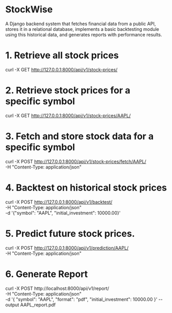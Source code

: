 # StockWise
A Django backend system that fetches financial data from a public API, stores it in a relational database, implements a basic backtesting module using this historical data, and generates reports with performance results.


# 1. Retrieve all stock prices
curl -X GET http://127.0.0.1:8000/api/v1/stock-prices/

# 2. Retrieve stock prices for a specific symbol
curl -X GET http://127.0.0.1:8000/api/v1/stock-prices/AAPL/

# 3. Fetch and store stock data for a specific symbol
curl -X POST http://127.0.0.1:8000/api/v1/stock-prices/fetch/AAPL/ \
-H "Content-Type: application/json"

# 4. Backtest on historical stock prices
curl -X POST http://127.0.0.1:8000/api/v1/backtest/ \
-H "Content-Type: application/json" \
-d '{"symbol": "AAPL", "initial_investment": 10000.00}'

# 5. Predict future stock prices.
curl -X POST http://127.0.0.1:8000/api/v1/prediction/AAPL/ \
-H "Content-Type: application/json"

# 6. Generate Report
curl -X POST http://localhost:8000/api/v1/report/ \
-H "Content-Type: application/json" \
-d '{ 
    "symbol": "AAPL",
    "format": "pdf",
    "initial_investment": 10000.00
}' --output AAPL_report.pdf


